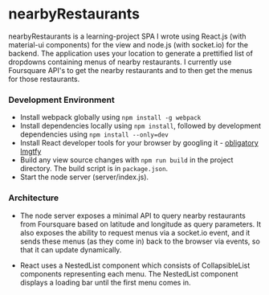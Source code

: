 # nearbyRestaurants


nearbyRestaurants is a learning-project SPA I wrote using React.js (with material-ui components) for the view and node.js (with socket.io) for the backend. The application uses your location to generate a prettified list of dropdowns containing menus of nearby restaurants. I currently use Foursquare API's to get the nearby restaurants and to then get the menus for those restaurants. 

### Development Environment
  - Install webpack globally using `npm install -g webpack`
  - Install dependencies locally using `npm install`, followed by development           dependencies using `npm install --only=dev`
  - Install React developer tools for your browser by googling it - [obligatory lmgtfy](http://bfy.tw/JGTt)
  - Build any view source changes with `npm run build` in the project directory. The build script is in `package.json`.
  - Start the node server (server/index.js).

### Architecture

  - The node server exposes a minimal API to query nearby restaurants from Foursquare based on latitude and longitude as query parameters. It also exposes the ability to request menus via a socket.io event, and it sends these menus (as they come in) back to the browser via events, so that it can update dynamically.

  - React uses a NestedList component which consists of CollapsibleList components       representing each menu. The NestedList component displays a loading bar until the first menu comes in.


